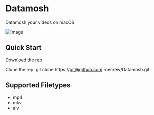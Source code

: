 # Datamosh
Datamosh your videos on macOS

![Image](https://media.giphy.com/media/13bMkBsTQ7mh32/giphy.gif)

## Quick Start

[Download the rep](https://github.com/roecrew/Datamosh/archive/master.zip)

Clone the rep: git clone ht&#8203;tps://git@github.com:roecrew/Datamosh.git

## Supported Filetypes

* mp4
* mkv
* aiv
